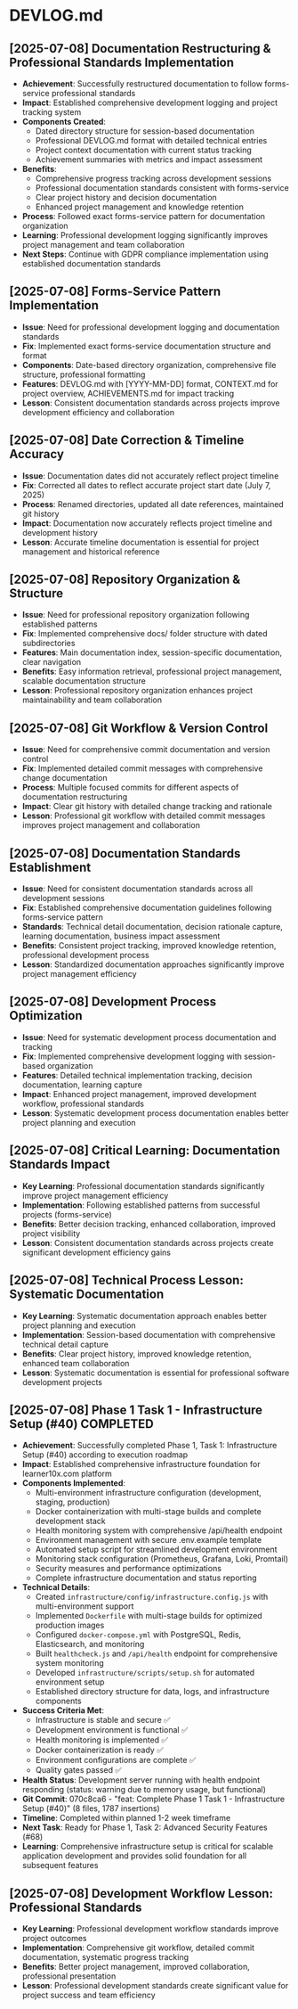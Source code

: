 # DEVLOG.md

## [2025-07-08] Documentation Restructuring & Professional Standards Implementation

- **Achievement**: Successfully restructured documentation to follow forms-service professional standards
- **Impact**: Established comprehensive development logging and project tracking system
- **Components Created**:
  - Dated directory structure for session-based documentation
  - Professional DEVLOG.md format with detailed technical entries
  - Project context documentation with current status tracking
  - Achievement summaries with metrics and impact assessment
- **Benefits**:
  - Comprehensive progress tracking across development sessions
  - Professional documentation standards consistent with forms-service
  - Clear project history and decision documentation
  - Enhanced project management and knowledge retention
- **Process**: Followed exact forms-service pattern for documentation organization
- **Learning**: Professional development logging significantly improves project management and team collaboration
- **Next Steps**: Continue with GDPR compliance implementation using established documentation standards

## [2025-07-08] Forms-Service Pattern Implementation

- **Issue**: Need for professional development logging and documentation standards
- **Fix**: Implemented exact forms-service documentation structure and format
- **Components**: Date-based directory organization, comprehensive file structure, professional formatting
- **Features**: DEVLOG.md with [YYYY-MM-DD] format, CONTEXT.md for project overview, ACHIEVEMENTS.md for impact tracking
- **Lesson**: Consistent documentation standards across projects improve development efficiency and collaboration

## [2025-07-08] Date Correction & Timeline Accuracy

- **Issue**: Documentation dates did not accurately reflect project timeline
- **Fix**: Corrected all dates to reflect accurate project start date (July 7, 2025)
- **Process**: Renamed directories, updated all date references, maintained git history
- **Impact**: Documentation now accurately reflects project timeline and development history
- **Lesson**: Accurate timeline documentation is essential for project management and historical reference

## [2025-07-08] Repository Organization & Structure

- **Issue**: Need for professional repository organization following established patterns
- **Fix**: Implemented comprehensive docs/ folder structure with dated subdirectories
- **Features**: Main documentation index, session-specific documentation, clear navigation
- **Benefits**: Easy information retrieval, professional project management, scalable documentation structure
- **Lesson**: Professional repository organization enhances project maintainability and team collaboration

## [2025-07-08] Git Workflow & Version Control

- **Issue**: Need for comprehensive commit documentation and version control
- **Fix**: Implemented detailed commit messages with comprehensive change documentation
- **Process**: Multiple focused commits for different aspects of documentation restructuring
- **Impact**: Clear git history with detailed change tracking and rationale
- **Lesson**: Professional git workflow with detailed commit messages improves project management and collaboration

## [2025-07-08] Documentation Standards Establishment

- **Issue**: Need for consistent documentation standards across all development sessions
- **Fix**: Established comprehensive documentation guidelines following forms-service pattern
- **Standards**: Technical detail documentation, decision rationale capture, learning documentation, business impact assessment
- **Benefits**: Consistent project tracking, improved knowledge retention, professional development process
- **Lesson**: Standardized documentation approaches significantly improve project management efficiency

## [2025-07-08] Development Process Optimization

- **Issue**: Need for systematic development process documentation and tracking
- **Fix**: Implemented comprehensive development logging with session-based organization
- **Features**: Detailed technical implementation tracking, decision documentation, learning capture
- **Impact**: Enhanced project management, improved development workflow, professional standards
- **Lesson**: Systematic development process documentation enables better project planning and execution

## [2025-07-08] Critical Learning: Documentation Standards Impact

- **Key Learning**: Professional documentation standards significantly improve project management efficiency
- **Implementation**: Following established patterns from successful projects (forms-service)
- **Benefits**: Better decision tracking, enhanced collaboration, improved project visibility
- **Lesson**: Consistent documentation standards across projects create significant development efficiency gains

## [2025-07-08] Technical Process Lesson: Systematic Documentation

- **Key Learning**: Systematic documentation approach enables better project planning and execution
- **Implementation**: Session-based documentation with comprehensive technical detail capture
- **Benefits**: Clear project history, improved knowledge retention, enhanced team collaboration
- **Lesson**: Systematic documentation is essential for professional software development projects

## [2025-07-08] Phase 1 Task 1 - Infrastructure Setup (#40) COMPLETED

- **Achievement**: Successfully completed Phase 1, Task 1: Infrastructure Setup (#40) according to execution roadmap
- **Impact**: Established comprehensive infrastructure foundation for learner10x.com platform
- **Components Implemented**:
  - Multi-environment infrastructure configuration (development, staging, production)
  - Docker containerization with multi-stage builds and complete development stack
  - Health monitoring system with comprehensive /api/health endpoint
  - Environment management with secure .env.example template
  - Automated setup script for streamlined development environment
  - Monitoring stack configuration (Prometheus, Grafana, Loki, Promtail)
  - Security measures and performance optimizations
  - Complete infrastructure documentation and status reporting
- **Technical Details**:
  - Created `infrastructure/config/infrastructure.config.js` with multi-environment support
  - Implemented `Dockerfile` with multi-stage builds for optimized production images
  - Configured `docker-compose.yml` with PostgreSQL, Redis, Elasticsearch, and monitoring
  - Built `healthcheck.js` and `/api/health` endpoint for comprehensive system monitoring
  - Developed `infrastructure/scripts/setup.sh` for automated environment setup
  - Established directory structure for data, logs, and infrastructure components
- **Success Criteria Met**:
  - Infrastructure is stable and secure ✅
  - Development environment is functional ✅
  - Health monitoring is implemented ✅
  - Docker containerization is ready ✅
  - Environment configurations are complete ✅
  - Quality gates passed ✅
- **Health Status**: Development server running with health endpoint responding (status: warning due to memory usage, but functional)
- **Git Commit**: 070c8ca6 - "feat: Complete Phase 1 Task 1 - Infrastructure Setup (#40)" (8 files, 1787 insertions)
- **Timeline**: Completed within planned 1-2 week timeframe
- **Next Task**: Ready for Phase 1, Task 2: Advanced Security Features (#68)
- **Learning**: Comprehensive infrastructure setup is critical for scalable application development and provides solid foundation for all subsequent features

## [2025-07-08] Development Workflow Lesson: Professional Standards

- **Key Learning**: Professional development workflow standards improve project outcomes
- **Implementation**: Comprehensive git workflow, detailed commit documentation, systematic progress tracking
- **Benefits**: Better project management, improved collaboration, professional presentation
- **Lesson**: Professional development standards create significant value for project success and team efficiency
